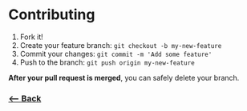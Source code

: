 # Contributing

1. Fork it!
2. Create your feature branch: `git checkout -b my-new-feature`
3. Commit your changes: `git commit -m 'Add some feature'`
4. Push to the branch: `git push origin my-new-feature`

**After your pull request is merged**, you can safely delete your branch.

### [<-- Back](https://github.com/afonsopacifer/react-calendar/)